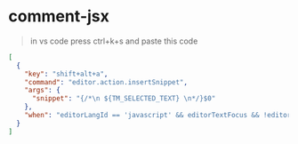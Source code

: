 # comment-jsx
>in vs code press ctrl+k+s and paste this code

```json
[
  {
    "key": "shift+alt+a",
    "command": "editor.action.insertSnippet",
    "args": {
      "snippet": "{/*\n ${TM_SELECTED_TEXT} \n*/}$0"
    },
    "when": "editorLangId == 'javascript' && editorTextFocus && !editorReadonly"
  }
]
```
